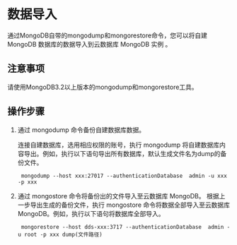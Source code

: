 # 数据导入

通过MongoDB自带的mongodump和mongorestore命令，您可以将自建 MongoDB 数据库的数据导入到云数据库 MongoDB 实例 。

## 注意事项
请使用MongoDB3.2以上版本的mongodump和mongorestore工具。

## 操作步骤
1. 通过 mongodump 命令备份自建数据库数据。

	连接自建数据库，选用相应权限的账号，执行 mongodump 将自建数据库内容导出。例如，执行以下语句导出所有数据库，默认生成文件名为dump的备份文件。

		mongodump --host xxx:27017 --authenticationDatabase  admin -u xxx -p xxx

2. 通过 mongostore 命令将备份出的文件导入至云数据库 MongoDB。
	根据上一步导出生成的备份文件，执行 mongostore 命令将数据全部导入至云数据库MongoDB。例如，执行以下语句将数据库全部导入。

		mongorestore --host dds-xxx:3717 --authenticationDatabase  admin -u root -p xxx dump(文件路径)
